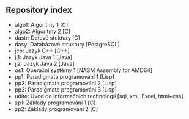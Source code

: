 ## Repository index
 - algo1: Algoritmy 1 [C]
 - algo2: Algoritmy 2 [C]
 - dastr: Datové stuktury [C]
 - dasy: Databázové struktury [PostgreSQL]
 - jcp: Jazyk C++ [C++]
 - jj1: Jazyk Java 1 [Java]
 - jj2: Jazyk Java 2 [Java]
 - os1: Operační systémy 1 [NASM Assembly for AMD64]
 - pp1: Paradigmata programování 1 [Lisp]
 - pp2: Paradigmata programování 2 [Lisp]
 - pp3: Paradigmata programování 3 [Lisp]
 - udite: Úvod do informačních technologií [sql, xml, Excel, html+css]
 - zp1: Základy programování 1 [C]
 - zp2: Základy programování 2 [C]
